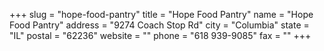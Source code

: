 +++
slug = "hope-food-pantry"
title = "Hope Food Pantry"
name = "Hope Food Pantry"
address = "9274 Coach Stop Rd"
city = "Columbia"
state = "IL"
postal = "62236"
website = ""
phone = "618 939-9085"
fax = ""
+++
